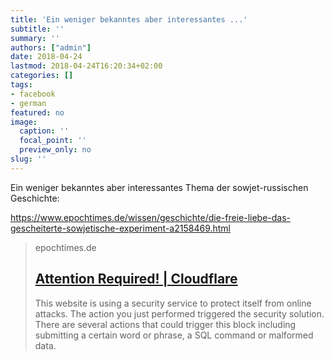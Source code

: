```yaml
---
title: 'Ein weniger bekanntes aber interessantes ...'
subtitle: ''
summary: ''
authors: ["admin"]
date: 2018-04-24
lastmod: 2018-04-24T16:20:34+02:00
categories: []
tags:
- facebook
- german
featured: no
image:
  caption: ''
  focal_point: ''
  preview_only: no
slug: ''
---
```

Ein weniger bekanntes aber interessantes Thema der sowjet-russischen Geschichte:

https://www.epochtimes.de/wissen/geschichte/die-freie-liebe-das-gescheiterte-sowjetische-experiment-a2158469.html
> epochtimes.de
> ## [Attention Required! | Cloudflare](https://www.epochtimes.de/wissen/geschichte/die-freie-liebe-das-gescheiterte-sowjetische-experiment-a2158469.html)
>
>This website is using a security service to protect itself from online attacks. The action you just performed triggered the security solution. There are several actions that could trigger this block including submitting a certain word or phrase, a SQL command or malformed data.


